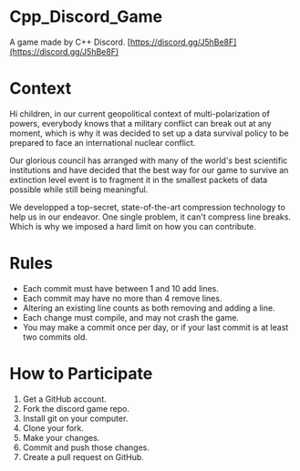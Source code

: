 # Cpp_Discord_Game
A game made by C++ Discord.  [https://discord.gg/J5hBe8F](https://discord.gg/J5hBe8F)

# Context
Hi children, in our current geopolitical context of multi-polarization of powers, everybody knows that a military conflict can break out at any moment, which is why it was decided to set up a data survival policy to be prepared to face an international nuclear conflict.

Our glorious council has arranged with many of the world's best scientific institutions and have decided that the best way for our game to survive an extinction level event is to fragment it in the smallest packets of data possible while still being meaningful.

We developped a top-secret, state-of-the-art compression technology to help us in our endeavor. One single problem, it can't compress line breaks. Which is why we imposed a hard limit on how you can contribute.

# Rules
* Each commit must have between 1 and 10 add lines.
* Each commit may have no more than 4 remove lines.
* Altering an existing line counts as both removing and adding a line.
* Each change must compile, and may not crash the game.
* You may make a commit once per day, or if your last commit is at least two commits old.

# How to Participate
1. Get a GitHub account.
2. Fork the discord game repo.
3. Install git on your computer.
4. Clone your fork.
5. Make your changes.
6. Commit and push those changes.
7. Create a pull request on GitHub.

